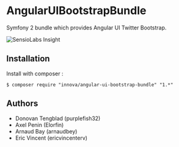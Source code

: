 # AngularUIBootstrapBundle

Symfony 2 bundle which provides Angular UI Twitter Bootstrap.

![SensioLabs Insight][1]

## Installation

Install with composer :
	
	$ composer require "innova/angular-ui-bootstrap-bundle" "1.*"

## Authors

* Donovan Tengblad (purplefish32)
* Axel Penin (Elorfin)
* Arnaud Bay (arnaudbey)
* Eric Vincent (ericvincenterv)

[1]: https://insight.sensiolabs.com/projects/25fcac95-120c-4992-9f2d-4f4f193705e7/small.png
